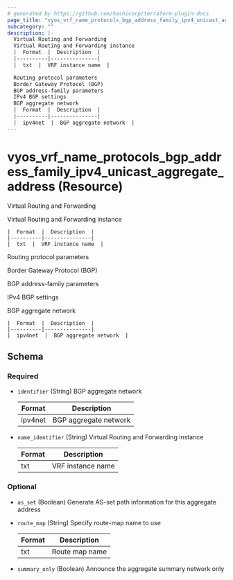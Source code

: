 ```yaml
---
# generated by https://github.com/hashicorp/terraform-plugin-docs
page_title: "vyos_vrf_name_protocols_bgp_address_family_ipv4_unicast_aggregate_address Resource - vyos"
subcategory: ""
description: |-
  Virtual Routing and Forwarding
  Virtual Routing and Forwarding instance
  |  Format  |  Description  |
  |----------|---------------|
  |  txt  |  VRF instance name  |

  Routing protocol parameters
  Border Gateway Protocol (BGP)
  BGP address-family parameters
  IPv4 BGP settings
  BGP aggregate network
  |  Format  |  Description  |
  |----------|---------------|
  |  ipv4net  |  BGP aggregate network  |
---
```


# vyos_vrf_name_protocols_bgp_address_family_ipv4_unicast_aggregate_address (Resource)

Virtual Routing and Forwarding

Virtual Routing and Forwarding instance

    |  Format  |  Description  |
    |----------|---------------|
    |  txt  |  VRF instance name  |

Routing protocol parameters

Border Gateway Protocol (BGP)

BGP address-family parameters

IPv4 BGP settings

BGP aggregate network

    |  Format  |  Description  |
    |----------|---------------|
    |  ipv4net  |  BGP aggregate network  |



<!-- schema generated by tfplugindocs -->
## Schema

### Required

- `identifier` (String) BGP aggregate network

    |  Format  |  Description  |
    |----------|---------------|
    |  ipv4net  |  BGP aggregate network  |
- `name_identifier` (String) Virtual Routing and Forwarding instance

    |  Format  |  Description  |
    |----------|---------------|
    |  txt  |  VRF instance name  |

### Optional

- `as_set` (Boolean) Generate AS-set path information for this aggregate address
- `route_map` (String) Specify route-map name to use

    |  Format  |  Description  |
    |----------|---------------|
    |  txt  |  Route map name  |
- `summary_only` (Boolean) Announce the aggregate summary network only
